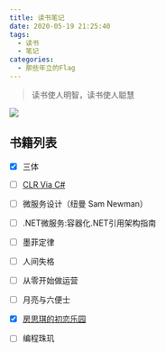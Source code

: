 ```yaml
---
title: 读书笔记
date: 2020-05-19 21:25:40
tags:
  - 读书
  - 笔记
categories:
  - 那些年立的Flag
---
```


> 读书使人明智，读书使人聪慧

[![](https://cdn.jsdelivr.net/gh/uncmd/MyResource/Hexo/images/books.jpg)](https://uncmd.github.io/life/book/)

<!-- more -->

## 书籍列表

- [x] 三体
 
- [ ] [CLR Via C#](https://uncmd.github.io/books/CLR/)

- [ ] 微服务设计（纽曼 Sam Newman）

- [ ] .NET微服务:容器化.NET引用架构指南

- [ ] 墨菲定律

- [ ] 人间失格

- [ ] 从零开始做运营

- [ ] 月亮与六便士

- [x] [房思琪的初恋乐园](https://uncmd.github.io/books/fsq-share/)

- [ ] 编程珠玑  